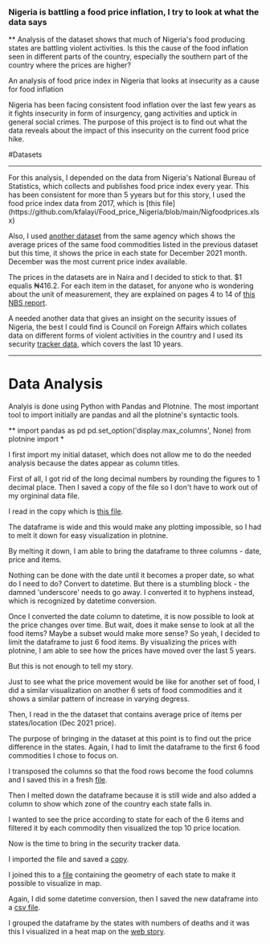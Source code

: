 ### Nigeria is battling a food price inflation, I try to look at what the data says
** Analysis of the dataset shows that much of Nigeria's food producing states are battling violent activities. Is this the cause of the food inflation seen in different parts of the country, especially the southern part of the country where the prices are higher? 


An analysis of food price index in Nigeria that looks at insecurity as a cause for food inflation

Nigeria has been facing consistent food inflation over the last few years as it fights insecurity in form of insurgency, gang activities and uptick in general social crimes. The purpose of this project is to find out what the data reveals about the impact of this insecurity on the current food price hike.

#Datasets
<hr>
For this analysis, I depended on the data from Nigeria's National Bureau of Statistics, which collects and publishes food price index every year. This has been consistent for more than 5 yyears but for this story, I used the food price index data from 2017, which is [this file](https://github.com/kfalayi/Food_price_Nigeria/blob/main/Nigfoodprices.xlsx)

Also, I used [another dataset](https://github.com/kfalayi/Food_price_Nigeria/blob/main/original_datalocation.xlsx) from the same agency which shows the average prices of the same food commodities listed in the previous dataset but this time, it shows the price in each state for December 2021 month. December was the most current price index available.

The prices in the datasets are in Naira and I decided to stick to that. $1 equalis ₦416.2. For each item in the dataset, for anyone who is wondering about the unit of measurement, they are explained on pages 4 to 14 of [this NBS report](file:///Users/owner/Downloads/SELECTED%20FOOD%20DECEMBER%202021%20REPORT.pdf).

A needed another data that gives an insight on the security issues of Nigeria, the best I could find is Council on Foreign Affairs which collates data on different forms of violent activities in the country and I used its security [tracker data](https://github.com/kfalayi/Food_price_Nigeria/blob/main/attacks.xlsx), which covers the last 10 years.
<hr>

# Data Analysis
Analyis is done using Python with Pandas and Plotnine.
The most important tool to import initially are pandas and all the plotnine's syntactic tools.

** import pandas as pd
pd.set_option('display.max_columns', None)
from plotnine import *

I first import my initial dataset, which does not allow me to do the needed analysis because the dates appear as column titles.

First of all, I got rid of the long decimal numbers by rounding the figures to 1 decimal place. Then I saved a copy of the file so I don't have to work out of my orgininal data file.

I read in the copy which is [this file](https://github.com/kfalayi/Food_price_Nigeria/blob/main/Myfood.xlsx).

The dataframe is wide and this would make any plotting impossible, so I had to melt it down for easy visualization in plotnine.

By melting it down, I am able to bring the dataframe to three columns  - date, price and items.

Nothing can be done with the date until it becomes a proper date, so what do I need to do? Convert to datetime. But there is a stumbling block - the damned 'underscore' needs to go away. I converted it to hyphens instead, which is recognized by datetime conversion.

Once I converted the date column to datetime, it is now possible to look at the price changes over time. But wait, does it make sense to look at all the food items? 
Maybe a subset would make more sense? So yeah, I decided to limit the dataframe to just 6 food items.
By visualizing the prices with plotnine, I am able to see how the prices have moved over the last 5 years.

But this is not enough to tell my story.

Just to see what the price movement would be like for another set of food, I did a similar visualization on another 6 sets of food commodities and it shows a similar pattern of increase in varying degress.

Then, I read in the the dataset that contains average price of items per states/location (Dec 2021 price).

The purpose of bringing in the dataset at this point is to find out the price difference in the states.
Again, I had to limit the dataframe to the first 6 food commodities I chose to focus on.

I transposed the columns so that the food rows become the food columns and I saved this in a fresh [file](https://github.com/kfalayi/Food_price_Nigeria/blob/main/MyFood_location.csv).

Then I melted down the dataframe because it is still wide and also added a column to show which zone of the country each state falls in.

I wanted to see the price according to state for each of the 6 items and filtered it by each commodity then visualized the top 10 price location.

Now is the time to bring in the security tracker data.

I imported the file and saved a [copy](https://github.com/kfalayi/Food_price_Nigeria/blob/main/attack_trimmed.csv).

I joined this to a [file](https://github.com/kfalayi/Food_price_Nigeria/blob/main/Nigeria_states_coords.xlsx) containing the geometry of each state to make it possible to visualize in map.

Again, I did some datetime conversion, then I saved the new dataframe into a [csv file](https://github.com/kfalayi/Food_price_Nigeria/blob/main/death_toll.csv).

I grouped the dataframe by the states with numbers of deaths and it was this I visualized in a heat map on the [web story](https://kfalayi.github.io/food-price-Nigeria.html).










